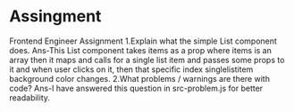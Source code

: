# Assingment
Frontend Engineer Assignment
1.Explain what the simple List component does.
Ans-This List component takes items as a prop where items is  an array then it maps and calls for a single list item and passes some props to it and when user clicks on it, then that specific index singlelistitem background color changes.
2.What problems / warnings are there with code?
Ans-I have answered this question in src-problem.js for better readability.


